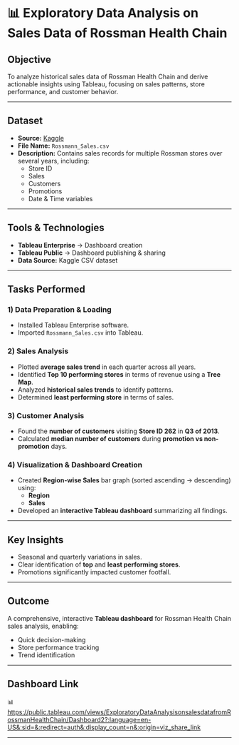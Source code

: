 # 📊 Exploratory Data Analysis on Sales Data of Rossman Health Chain

##  Objective
To analyze historical sales data of Rossman Health Chain and derive actionable insights using Tableau, focusing on sales patterns, store performance, and customer behavior.

---

##  Dataset
- **Source:** [Kaggle](https://www.kaggle.com/)
- **File Name:** `Rossmann_Sales.csv`
- **Description:** Contains sales records for multiple Rossman stores over several years, including:
  - Store ID
  - Sales
  - Customers
  - Promotions
  - Date & Time variables

---

##  Tools & Technologies
- **Tableau Enterprise** → Dashboard creation  
- **Tableau Public** → Dashboard publishing & sharing  
- **Data Source:** Kaggle CSV dataset  

---

##  Tasks Performed

### 1) Data Preparation & Loading
- Installed Tableau Enterprise software.
- Imported `Rossmann_Sales.csv` into Tableau.

### 2) Sales Analysis
- Plotted **average sales trend** in each quarter across all years.
- Identified **Top 10 performing stores** in terms of revenue using a **Tree Map**.
- Analyzed **historical sales trends** to identify patterns.
- Determined **least performing store** in terms of sales.

### 3) Customer Analysis
- Found the **number of customers** visiting **Store ID 262** in **Q3 of 2013**.
- Calculated **median number of customers** during **promotion vs non-promotion** days.

### 4) Visualization & Dashboard Creation
- Created **Region-wise Sales** bar graph (sorted ascending → descending) using:
  - **Region**
  - **Sales**
- Developed an **interactive Tableau dashboard** summarizing all findings.

---

##  Key Insights
- Seasonal and quarterly variations in sales.
- Clear identification of **top** and **least performing stores**.
- Promotions significantly impacted customer footfall.

---

##  Outcome
A comprehensive, interactive **Tableau dashboard** for Rossman Health Chain sales analysis, enabling:
- Quick decision-making
- Store performance tracking
- Trend identification

---

##  Dashboard Link
📊 https://public.tableau.com/views/ExploratoryDataAnalysisonsalesdatafromRossmanHealthChain/Dashboard2?:language=en-US&:sid=&:redirect=auth&:display_count=n&:origin=viz_share_link

---
